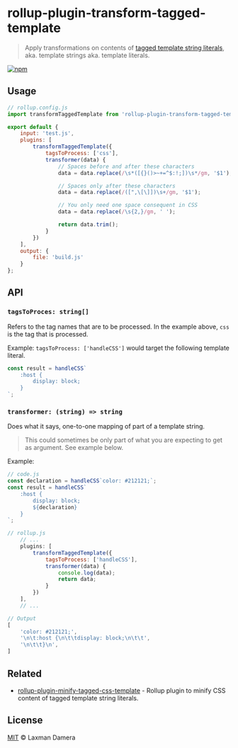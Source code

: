 # rollup-plugin-transform-tagged-template

> Apply transformations on contents of [tagged template string literals](https://developer.mozilla.org/en-US/docs/Web/JavaScript/Reference/Template_literals), aka. template strings aka. template literals.

[![npm](https://img.shields.io/npm/v/rollup-plugin-transform-tagged-template)](https://www.npmjs.com/package/rollup-plugin-transform-tagged-template)

## Usage

``` js
// rollup.config.js
import transformTaggedTemplate from 'rollup-plugin-transform-tagged-template';

export default {
	input: 'test.js',
	plugins: [
		transformTaggedTemplate({
			tagsToProcess: ['css'],
			transformer(data) {
				// Spaces before and after these characters
				data = data.replace(/\s*([{}()>~+=^$:!;])\s*/gm, '$1');

				// Spaces only after these characters
				data = data.replace(/([",\[\]])\s+/gm, '$1');

				// You only need one space consequent in CSS
				data = data.replace(/\s{2,}/gm, ' ');

				return data.trim();
			}
		})
	],
	output: {
		file: 'build.js'
	}
};
```

## API

### `tagsToProces: string[]`

Refers to the tag names that are to be processed. In the example above, `css` is the tag that is processed.

Example: `tagsToProcess: ['handleCSS']` would target the following template literal.

``` js
const result = handleCSS`
	:host {
		display: block;
	}
`;
```

### `transformer: (string) => string`

Does what it says, one-to-one mapping of part of a template string.

> This could sometimes be only part of what you are expecting to get as argument. See example below.

Example:

``` js
// code.js
const declaration = handleCSS`color: #212121;`;
const result = handleCSS`
	:host {
		display: block;
		${declaration}
	}
`;
```

``` js
// rollup.js
	// ...
	plugins: [
		transformTaggedTemplate({
			tagsToProcess: ['handleCSS'],
			transformer(data) {
                console.log(data);
				return data;
			}
		})
	],
	// ...

// Output
[
	'color: #212121;',
	'\n\t:host {\n\t\tdisplay: block;\n\t\t',
	'\n\t\t}\n',
]
```

## Related

- [rollup-plugin-minify-tagged-css-template](https://github.com/notlmn/rollup-plugin-minify-tagged-css-template) - Rollup plugin to minify CSS content of tagged template string literals.

## License

[MIT](license) &copy; Laxman Damera
